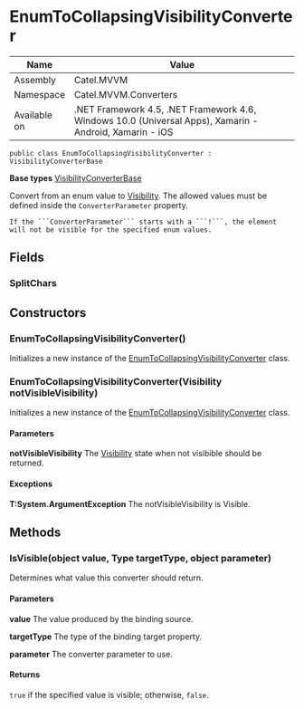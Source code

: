 

# EnumToCollapsingVisibilityConverter

Name|Value
---|---
Assembly|Catel.MVVM
Namespace|Catel.MVVM.Converters
Available on|.NET Framework 4.5, .NET Framework 4.6, Windows 10.0 (Universal Apps), Xamarin - Android, Xamarin - iOS

```
public class EnumToCollapsingVisibilityConverter : VisibilityConverterBase
```

**Base types**
[VisibilityConverterBase](/Catel.MVVM\Catel\MVVM\Converters\VisibilityConverterBase.md)


Convert from an enum value to [Visibility](#). The allowed values must be defined inside the ```ConverterParameter``` property.
    


    If the ```ConverterParameter``` starts with a ```!```, the element will not be visible for the specified enum values.



## Fields

### SplitChars

## Constructors

### EnumToCollapsingVisibilityConverter()

Initializes a new instance of the [EnumToCollapsingVisibilityConverter](#) class.



### EnumToCollapsingVisibilityConverter(Visibility notVisibleVisibility)

Initializes a new instance of the [EnumToCollapsingVisibilityConverter](#) class.

#### Parameters

**notVisibleVisibility**
The [Visibility](#) state when not visibible should be returned.

#### Exceptions

**T:System.ArgumentException**
The notVisibleVisibility is Visible.



## Methods

### IsVisible(object value, Type targetType, object parameter)

Determines what value this converter should return.

#### Parameters

**value**
The value produced by the binding source.

**targetType**
The type of the binding target property.

**parameter**
The converter parameter to use.

#### Returns

```true``` if the specified value is visible; otherwise, ```false```.



